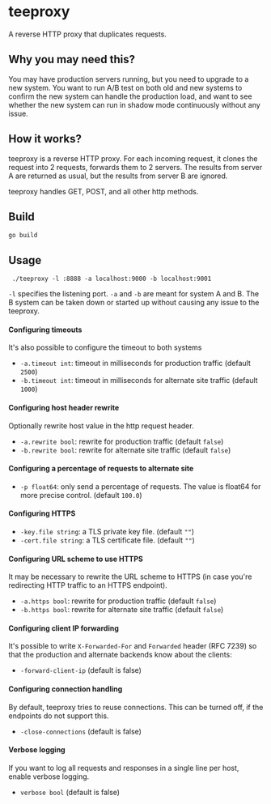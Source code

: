 teeproxy
=========

A reverse HTTP proxy that duplicates requests.

Why you may need this?
----------------------
You may have production servers running, but you need to upgrade to a new system. You want to run A/B test on both old and new systems to confirm the new system can handle the production load, and want to see whether the new system can run in shadow mode continuously without any issue.

How it works?
-------------
teeproxy is a reverse HTTP proxy. For each incoming request, it clones the request into 2 requests, forwards them to 2 servers. The results from server A are returned as usual, but the results from server B are ignored.

teeproxy handles GET, POST, and all other http methods.

Build
-------------
```
go build
```

Usage
-------------
```
 ./teeproxy -l :8888 -a localhost:9000 -b localhost:9001
```
 `-l` specifies the listening port. `-a` and `-b` are meant for system A and B. The B system can be taken down or started up without causing any issue to the teeproxy.

#### Configuring timeouts ####
It's also possible to configure the timeout to both systems
*  `-a.timeout int`: timeout in milliseconds for production traffic (default `2500`)
*  `-b.timeout int`: timeout in milliseconds for alternate site traffic (default `1000`)

#### Configuring host header rewrite ####
Optionally rewrite host value in the http request header.
*  `-a.rewrite bool`: rewrite for production traffic (default `false`)
*  `-b.rewrite bool`: rewrite for alternate site traffic (default `false`)

#### Configuring a percentage of requests to alternate site ####
*  `-p float64`: only send a percentage of requests. The value is float64 for more precise control. (default `100.0`)

#### Configuring HTTPS ####
*  `-key.file string`: a TLS private key file. (default `""`)
*  `-cert.file string`: a TLS certificate file. (default `""`)

#### Configuring URL scheme to use HTTPS ####
It may be necessary to rewrite the URL scheme to HTTPS (in case you're redirecting HTTP traffic to an HTTPS endpoint).
*  `-a.https bool`: rewrite for production traffic (default `false`)
*  `-b.https bool`: rewrite for alternate site traffic (default `false`)

#### Configuring client IP forwarding ####
It's possible to write `X-Forwarded-For` and `Forwarded` header (RFC 7239) so
that the production and alternate backends know about the clients:
*  `-forward-client-ip` (default is false)

#### Configuring connection handling ####
By default, teeproxy tries to reuse connections. This can be turned off, if the
endpoints do not support this.
*  `-close-connections` (default is false)

#### Verbose logging
If you want to log all requests and responses in a single line per host, enable verbose logging.
* `verbose bool` (default is false)

